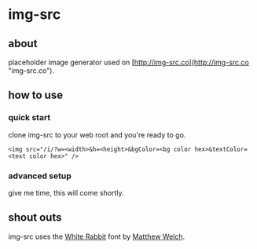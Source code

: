 # img-src #

## about ##

placeholder image generator used on [http://img-src.co](http://img-src.co "img-src.co").

## how to use ##

### quick start ###

clone img-src to your web root and you're ready to go.

    <img src="/i/?w=<width>&h=<height>&bgColor=<bg color hex>&textColor=<text color hex>" />

### advanced setup ###

give me time, this will come shortly.

## shout outs ##

img-src uses the [White Rabbit](http://www.squaregear.net/fonts/whitrabt.shtml "White Rabbit") font by [Matthew Welch](http://www.squaregear.net/ "Matthew Welch").